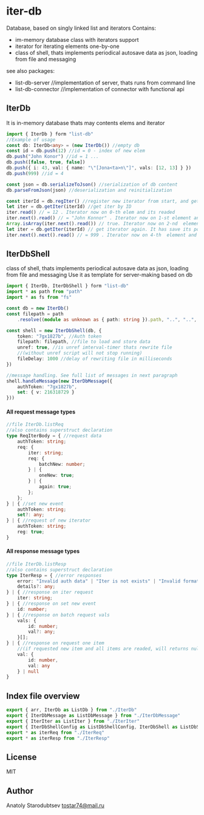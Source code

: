 # iter-db
Database, based on singly linked list and iterators
Contains:
- im-memory database class with iterators support
- iterator for iterating elements one-by-one
- class of shell, thats implements periodical autosave data as json, loading from file and messaging

see also packages:
- list-db-server //implementation of server, thats runs from command line
- list-db-connector //implementation of connector with functional api


## IterDb
It is in-memory database thats may contents elems and iterator
```typescript
import { IterDb } form "list-db"
//Example of usage
const db: IterDb<any> = (new IterDb()) //empty db
const id = db.push(12) //id = 0 - index of new elem
db.push("John Konor") //id = 1 ...
db.push([false, true, false])
db.push({ i: 43, val: { name: "\"[Jona<ta>n\"]", vals: [12, 13] } })
db.push(999) //id = 4

const json = db.serializeToJson() //serialization of db content
db.parseFromJson(json) //deserialization and reinitialization

const iterId = db.regIter() //register new iterator from start, and gets it's id
let iter = db.getIter(iterId) //get iter by ID
iter.read() // = 12 . Iterator now on 0-th elem and its readed
iter.next().read() // = "John Konnor" . Iterator now on 1-st element and its readed
Array.isArray(iter.next().read()) // true. Iterator now on 2-nd  element and its readed
let iter = db.getIter(iterId) // get iterator again. It has save its position
iter.next().next().read() // = 999 . Iterator now on 4-th  element and its readed
```


## IterDbShell
class of shell, thats implements periodical autosave data as json, loading from file and messaging
Use it as template for server-making based on db
```typescript
import { IterDb, IterDbShell } form "list-db"
import * as path from "path"
import * as fs from "fs"

const db = new IterDb()
const filepath = path
    .resolve((module as unknown as { path: string }).path, "..", "..", "test.json")

const shell = new IterDbShell(db, {
    token: "7gx1827b", //Auth token
    filepath: filepath, //file to load and store data
    unref: true, //is unref imterval-timer thats rewrite file 
    //(without unref script will not stop running)
    fileDelay: 1000 //delay of rewriting file in milliseconds
})

//message handling. See full list of messages in next paragraph
shell.handleMessage(new IterDbMessage({
    authToken: "7gx1827b",
    set: { v: 216318729 }
}))
```

#### All request message types
```typescript
//file IterDb.listReq
//also contains superstruct declaration
type ReqIterBody = { //request data
    authToken: string;
    req: {
        iter: string;
        req: {
            batchNew: number;
        } | {
            oneNew: true;
        } | {
            again: true;
        };
    };
} | { //set new event
    authToken: string;
    set?: any;
} | { //request of new iterator
    authToken: string;
    reg: true;
}
```

#### All response message types
```typescript
//file IterDb.listResp
//also contains superstruct declaration
type IterResp = { //error responses
    error: "Invalid auth data" | "Iter is not exists" | "Invalid format of request" | "Unexcepted error";
    details?: any;
} | { //response on iter request
    iter: string;
} | { //response on set new event
    id: number;
} | { //response on batch request vals
    vals: {
        id: number;
        val?: any;
    }[];
} | { //response on request one item 
    //(if requested new item and all items are readed, will returns null)
    val: {
        id: number,
        val: any
    } | null
}
```


## Index file overview
```typescript
export { arr, IterDb as ListDb } from "./IterDb"
export { IterDbMessage as ListDbMessage } from "./IterDbMessage"
export { IterIter as ListIter } from "./IterIter"
export { IterDbShellConfig as ListDbShellConfig, IterDbShell as ListDbShell } from "./IterDbShell"
export * as iterReq from "./IterReq"
export * as iterResp from "./IterResp"
```


## License
MIT


## Author
Anatoly Starodubtsev
tostar74@mail.ru